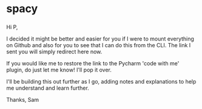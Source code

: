 # spacy

###

Hi P,

I decided it might be better and easier for you if I were to mount everything on Github and also for 
you to see that I can do this from the CLI. The link I sent you will simply redirect here now.

If you would like me to restore the link to the Pycharm 'code with me' plugin, do just let me know! I'll pop it over.

I'll be building this out further as I go, adding notes and explanations to help me understand and learn further.

Thanks, 
Sam

###
